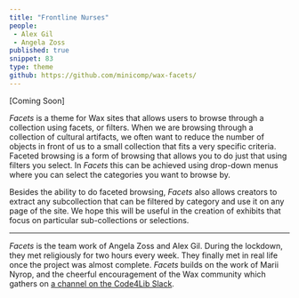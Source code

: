 ```yaml
---
title: "Frontline Nurses"
people:
 - Alex Gil
 - Angela Zoss
published: true
snippet: 83
type: theme
github: https://github.com/minicomp/wax-facets/
---
```


[Coming Soon]

*Facets* is a theme for Wax sites that allows users to browse through a collection using facets, or filters. When we are browsing through a collection of cultural artifacts, we often want to reduce the number of objects in front of us to a small collection that fits a very specific criteria. Faceted browsing is a form of browsing that allows you to do just that using filters you select. In *Facets* this can be achieved using drop-down menus where you can select the categories you want to browse by.

Besides the ability to do faceted browsing, *Facets* also allows creators to extract any subcollection that can be filtered by category and use it on any page of the site. We hope this will be useful in the creation of exhibits that focus on particular sub-collections or selections.

---

*Facets* is the team work of Angela Zoss and Alex Gil. During the lockdown, they met religiously for two hours every week. They finally met in real life once the project was almost complete. *Facets* builds on the work of Marii Nyrop, and the cheerful encouragement of the Wax community which gathers on [a channel on the Code4Lib Slack](https://code4lib.slack.com/archives/C01DKQ44GE4).